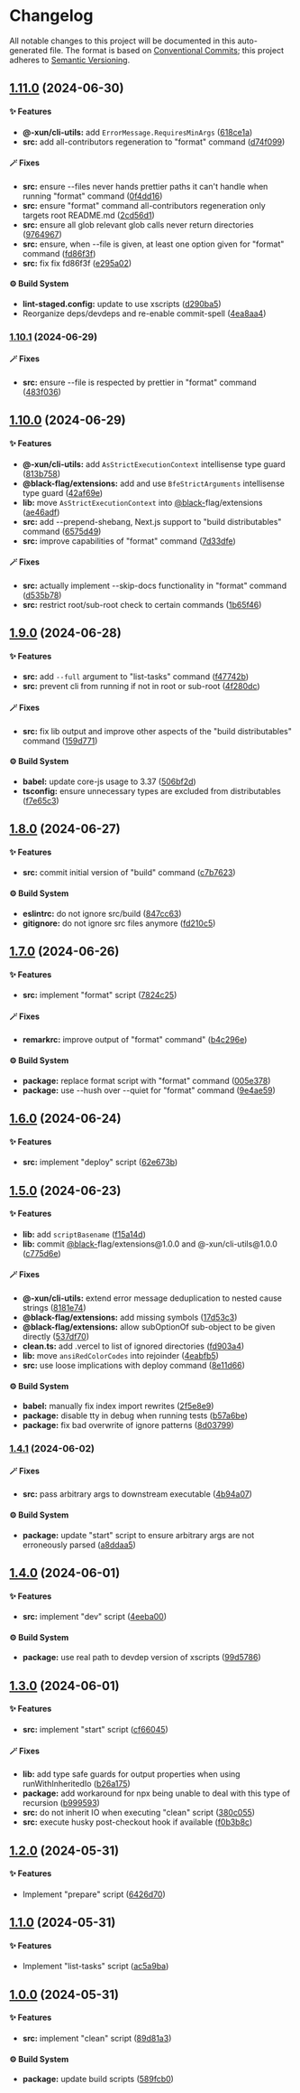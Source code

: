 # Changelog

All notable changes to this project will be documented in this auto-generated
file. The format is based on [Conventional Commits](https://conventionalcommits.org);
this project adheres to [Semantic Versioning](https://semver.org).

## [1.11.0](https://github.com/Xunnamius/xscripts/compare/v1.10.1...v1.11.0) (2024-06-30)

#### ✨ Features

- **@-xun/cli-utils:** add `ErrorMessage.RequiresMinArgs` ([618ce1a](https://github.com/Xunnamius/xscripts/commit/618ce1a1ae9132dbb54dc52c60c96aea17897b82))
- **src:** add all-contributors regeneration to "format" command ([d74f099](https://github.com/Xunnamius/xscripts/commit/d74f099ac798fd0c925ea4aad0b1860b8a8a741f))

#### 🪄 Fixes

- **src:** ensure --files never hands prettier paths it can't handle when running "format" command ([0f4dd16](https://github.com/Xunnamius/xscripts/commit/0f4dd160eb1181306899031186b4a3c7e64d936c))
- **src:** ensure "format" command all-contributors regeneration only targets root README.md ([2cd56d1](https://github.com/Xunnamius/xscripts/commit/2cd56d132e3cd7318744839cbf119b126cc35c98))
- **src:** ensure all glob relevant glob calls never return directories ([9764967](https://github.com/Xunnamius/xscripts/commit/9764967b4ca5aab46b32317ddb14bc4e843d8674))
- **src:** ensure, when --file is given, at least one option given for "format" command ([fd86f3f](https://github.com/Xunnamius/xscripts/commit/fd86f3f321889f759eda02880982117b5a0aba16))
- **src:** fix fix fd86f3f ([e295a02](https://github.com/Xunnamius/xscripts/commit/e295a0270f8ae743771d79966cccb3fdb14f19fd))

#### ⚙️ Build System

- **lint-staged.config:** update to use xscripts ([d290ba5](https://github.com/Xunnamius/xscripts/commit/d290ba57054479eb873d3cdc785db602432fca09))
- Reorganize deps/devdeps and re-enable commit-spell ([4ea8aa4](https://github.com/Xunnamius/xscripts/commit/4ea8aa453186568651849102a2ade4df2f6c5cee))

### [1.10.1](https://github.com/Xunnamius/xscripts/compare/v1.10.0...v1.10.1) (2024-06-29)

#### 🪄 Fixes

- **src:** ensure --file is respected by prettier in "format" command ([483f036](https://github.com/Xunnamius/xscripts/commit/483f03697f1cf01847759fa5c1cf61f5af578a3f))

## [1.10.0](https://github.com/Xunnamius/xscripts/compare/v1.9.0...v1.10.0) (2024-06-29)

#### ✨ Features

- **@-xun/cli-utils:** add `AsStrictExecutionContext` intellisense type guard ([813b758](https://github.com/Xunnamius/xscripts/commit/813b7580971553cde14b4f278f31af7353384e85))
- **@black-flag/extensions:** add and use `BfeStrictArguments` intellisense type guard ([42af69e](https://github.com/Xunnamius/xscripts/commit/42af69ecc8f70e6c55eceeda802bce1752f81bfb))
- **lib:** move `AsStrictExecutionContext` into [@black-](https://github.com/black-)flag/extensions ([ae46adf](https://github.com/Xunnamius/xscripts/commit/ae46adf477f55440bb18e627ca1674d6d80be7fd))
- **src:** add --prepend-shebang, Next.js support to "build distributables" command ([6575d49](https://github.com/Xunnamius/xscripts/commit/6575d493c2c0ff291a3bd7bf4b595198c46c0c70))
- **src:** improve capabilities of "format" command ([7d33dfe](https://github.com/Xunnamius/xscripts/commit/7d33dfe2ea50a0fbf45641ef997ce2b7d0265aca))

#### 🪄 Fixes

- **src:** actually implement --skip-docs functionality in "format" command ([d535b78](https://github.com/Xunnamius/xscripts/commit/d535b785c9d45c87b29a5fbe5698c6021067570b))
- **src:** restrict root/sub-root check to certain commands ([1b65f46](https://github.com/Xunnamius/xscripts/commit/1b65f4667e138907ac8a1b90f06937f5fa4eb1b9))

## [1.9.0](https://github.com/Xunnamius/xscripts/compare/v1.8.0...v1.9.0) (2024-06-28)

#### ✨ Features

- **src:** add `--full` argument to "list-tasks" command ([f47742b](https://github.com/Xunnamius/xscripts/commit/f47742b0bca31b054ec83d5b01089715e9925e39))
- **src:** prevent cli from running if not in root or sub-root ([4f280dc](https://github.com/Xunnamius/xscripts/commit/4f280dc3af5bf633259d80cc8733fae31c903e04))

#### 🪄 Fixes

- **src:** fix lib output and improve other aspects of the "build distributables" command ([159d771](https://github.com/Xunnamius/xscripts/commit/159d771c90a65e05194cde9b8aec2478be7b97ff))

#### ⚙️ Build System

- **babel:** update core-js usage to 3.37 ([506bf2d](https://github.com/Xunnamius/xscripts/commit/506bf2dc5317ec891efa5e8eb9ed91235794c9f7))
- **tsconfig:** ensure unnecessary types are excluded from distributables ([f7e65c3](https://github.com/Xunnamius/xscripts/commit/f7e65c34cd7088fa866530b60de4db3d1f77453c))

## [1.8.0](https://github.com/Xunnamius/xscripts/compare/v1.7.0...v1.8.0) (2024-06-27)

#### ✨ Features

- **src:** commit initial version of "build" command ([c7b7623](https://github.com/Xunnamius/xscripts/commit/c7b7623d68bde02438cbd8cbc80302079356914d))

#### ⚙️ Build System

- **eslintrc:** do not ignore src/build ([847cc63](https://github.com/Xunnamius/xscripts/commit/847cc63e9965c6c970e63d351fe8388ef666a1b6))
- **gitignore:** do not ignore src files anymore ([fd210c5](https://github.com/Xunnamius/xscripts/commit/fd210c55c4aff0ad663381a67b8b591dffc2a49c))

## [1.7.0](https://github.com/Xunnamius/xscripts/compare/v1.6.0...v1.7.0) (2024-06-26)

#### ✨ Features

- **src:** implement "format" script ([7824c25](https://github.com/Xunnamius/xscripts/commit/7824c25d1d5db8ab824960b502c41e54a1f9ee03))

#### 🪄 Fixes

- **remarkrc:** improve output of "format" command" ([b4c296e](https://github.com/Xunnamius/xscripts/commit/b4c296eb75a142ede16da32a997e9999dd8074f3))

#### ⚙️ Build System

- **package:** replace format script with "format" command ([005e378](https://github.com/Xunnamius/xscripts/commit/005e378059ba0b3181031ff938854f54898e0437))
- **package:** use --hush over --quiet for "format" command ([9e4ae59](https://github.com/Xunnamius/xscripts/commit/9e4ae592d211ae39bacdc3f665b3078e69c73062))

## [1.6.0](https://github.com/Xunnamius/xscripts/compare/v1.5.0...v1.6.0) (2024-06-24)

#### ✨ Features

- **src:** implement "deploy" script ([62e673b](https://github.com/Xunnamius/xscripts/commit/62e673b1ab8679e586b1b4337fe20c537c408fff))

## [1.5.0](https://github.com/Xunnamius/xscripts/compare/v1.4.1...v1.5.0) (2024-06-23)

#### ✨ Features

- **lib:** add `scriptBasename` ([f15a14d](https://github.com/Xunnamius/xscripts/commit/f15a14d33b9ccaf514a7f6ed0417cb9f5a42c99d))
- **lib:** commit [@black-](https://github.com/black-)flag/extensions\@1.0.0 and @-xun/cli-utils\@1.0.0 ([c775d6e](https://github.com/Xunnamius/xscripts/commit/c775d6e3564c8772dde082d6ef243a56da79c586))

#### 🪄 Fixes

- **@-xun/cli-utils:** extend error message deduplication to nested cause strings ([8181e74](https://github.com/Xunnamius/xscripts/commit/8181e74d4a9020b45fa0182f3f7136b48e4a6721))
- **@black-flag/extensions:** add missing symbols ([17d53c3](https://github.com/Xunnamius/xscripts/commit/17d53c3b83fc6ed799b5b2ab1da5feefe4e37018))
- **@black-flag/extensions:** allow subOptionOf sub-object to be given directly ([537df70](https://github.com/Xunnamius/xscripts/commit/537df70bd21a7b18b1ccc64e83ff6db63440a322))
- **clean.ts:** add .vercel to list of ignored directories ([fd903a4](https://github.com/Xunnamius/xscripts/commit/fd903a41ad88342ebd1896ffe3e46a6b81583711))
- **lib:** move `ansiRedColorCodes` into rejoinder ([4eabfb5](https://github.com/Xunnamius/xscripts/commit/4eabfb57d1addf0a2e8994c11b59bc122138b8ce))
- **src:** use loose implications with deploy command ([8e11d66](https://github.com/Xunnamius/xscripts/commit/8e11d6670bec0c605d781ecec695de4d6af1edd2))

#### ⚙️ Build System

- **babel:** manually fix index import rewrites ([2f5e8e9](https://github.com/Xunnamius/xscripts/commit/2f5e8e9fc2a1983f0b259c70f7be957f80c8c3c1))
- **package:** disable tty in debug when running tests ([b57a6be](https://github.com/Xunnamius/xscripts/commit/b57a6be3f30c8c0a2692b256135acbd661d0e92b))
- **package:** fix bad overwrite of ignore patterns ([8d03799](https://github.com/Xunnamius/xscripts/commit/8d03799cbd574e0eed0667f1d91827116da6ff15))

### [1.4.1](https://github.com/Xunnamius/xscripts/compare/v1.4.0...v1.4.1) (2024-06-02)

#### 🪄 Fixes

- **src:** pass arbitrary args to downstream executable ([4b94a07](https://github.com/Xunnamius/xscripts/commit/4b94a07feff53f35ff23d5c0456edd00b2e9f180))

#### ⚙️ Build System

- **package:** update "start" script to ensure arbitrary args are not erroneously parsed ([a8ddaa5](https://github.com/Xunnamius/xscripts/commit/a8ddaa595b00d4730cdce60f5340175b3e9afbcc))

## [1.4.0](https://github.com/Xunnamius/xscripts/compare/v1.3.0...v1.4.0) (2024-06-01)

#### ✨ Features

- **src:** implement "dev" script ([4eeba00](https://github.com/Xunnamius/xscripts/commit/4eeba0093c58c5ae075542203854b4a3add2907a))

#### ⚙️ Build System

- **package:** use real path to devdep version of xscripts ([99d5786](https://github.com/Xunnamius/xscripts/commit/99d57864cb024e23115bc3b9c4b1529d2f3d9bf5))

## [1.3.0](https://github.com/Xunnamius/xscripts/compare/v1.2.0...v1.3.0) (2024-06-01)

#### ✨ Features

- **src:** implement "start" script ([cf66045](https://github.com/Xunnamius/xscripts/commit/cf660452df6ac9781bd9b61d4cc225e926cd4e15))

#### 🪄 Fixes

- **lib:** add type safe guards for output properties when using runWithInheritedIo ([b26a175](https://github.com/Xunnamius/xscripts/commit/b26a175f616e9c1fa333a0b8858507439449a32e))
- **package:** add workaround for npx being unable to deal with this type of recursion ([b999593](https://github.com/Xunnamius/xscripts/commit/b999593e14846c8f87949286cd995e7ef92177a1))
- **src:** do not inherit IO when executing "clean" script ([380c055](https://github.com/Xunnamius/xscripts/commit/380c055b2920c8b96b65dc89b97b6497f996c452))
- **src:** execute husky post-checkout hook if available ([f0b3b8c](https://github.com/Xunnamius/xscripts/commit/f0b3b8ce97a389c4656d37f4745eaedb7d684f42))

## [1.2.0](https://github.com/Xunnamius/xscripts/compare/v1.1.0...v1.2.0) (2024-05-31)

#### ✨ Features

- Implement "prepare" script ([6426d70](https://github.com/Xunnamius/xscripts/commit/6426d70a844a1c3242d719bd648b2a5caf61a12c))

## [1.1.0](https://github.com/Xunnamius/xscripts/compare/v1.0.0...v1.1.0) (2024-05-31)

#### ✨ Features

- Implement "list-tasks" script ([ac5a9ba](https://github.com/Xunnamius/xscripts/commit/ac5a9ba2ac77873619069cecc5a364cd09a74d43))

## [1.0.0](https://github.com/Xunnamius/xscripts/compare/589fcb01d65182c25a9604c55909b2667bd1b1e0...v1.0.0) (2024-05-31)

#### ✨ Features

- **src:** implement "clean" script ([89d81a3](https://github.com/Xunnamius/xscripts/commit/89d81a3e405096de202bc1f6be61ab5d58fc3e1e))

#### ⚙️ Build System

- **package:** update build scripts ([589fcb0](https://github.com/Xunnamius/xscripts/commit/589fcb01d65182c25a9604c55909b2667bd1b1e0))

